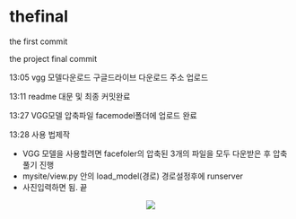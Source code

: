 # thefinal

the first commit

the project final commit

13:05 vgg 모델다운로드 구글드라이브 다운로드 주소 업로드

13:11 readme 대문 및 최종 커밋완료

13:27 VGG모델 압축파일 facemodel폴더에 업로드 완료

13:28 사용 법제작

- VGG 모델을 사용할려면 facefoler의 압축된 3개의 파일을 모두 다운받은 후
  압축풀기 진행
- mysite/view.py 안의 load_model(경로) 경로설정후에 runserver
- 사진입력하면 됨. 끝

<p align="center">
<img src="https://user-images.githubusercontent.com/116532192/207770570-598907fe-0c10-4dfd-bc62-a802c53eccdf.gif">
  </p>
